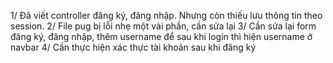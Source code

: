 1/ Đã viết controller đăng ký, đăng nhập. Nhưng còn thiếu lưu thông tin theo session.
2/ File pug bị lỗi nhẹ một vài phần, cần sửa lại
3/ Cần sửa lại form đăng ký, đăng nhập, thêm username để sau khi login thì hiện username ở navbar
4/ Cần thực hiện xác thực tài khoản sau khi đăng ký
